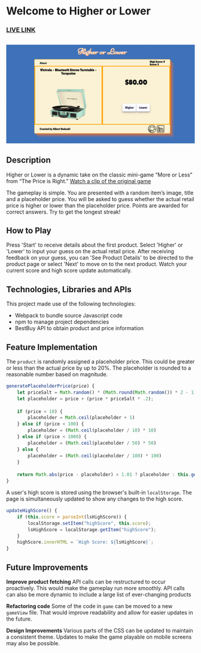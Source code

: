 
# Welcome to Higher or Lower

### [LIVE LINK](https://adedushi.com/higher_or_lower/)

##
![Gameplay](https://github.com/adedushi/higher_or_lower/blob/main/assets/gameplay.png)
## Description
Higher or Lower is a dynamic take on the classic mini-game “More or Less” from “The Price is Right.” [Watch a clip of the original game](https://youtu.be/koBXw1TIOnM?si=QnQQUeOCVyxz0yR_&t=155)

The gameplay is simple. You are presented with a random item’s image, title and a placeholder price. You will be asked to guess whether the actual retail price is higher or lower than the placeholder price. Points are awarded for correct answers. Try to get the longest streak!


## How to Play
Press 'Start' to receive details about the first product. Select 'Higher' or 'Lower' to input your guess on the actual retail price. After receiving feedback on your guess, you can 'See Product Details' to be directed to the product page or select 'Next' to move on to the next product. Watch your current score and high score update automatically.


## Technologies, Libraries and APIs

This project made use of the following technologies: 
- Webpack to bundle source Javascript code
- npm to manage project dependencies
- BestBuy API to obtain product and price information

  

## Feature Implementation

The `product` is randomly assigned a placeholder price. This could be greater or less than the actual price by up to 20%. The placeholder is rounded to a reasonable number based on magnitude.

```js
generatePlaceholderPrice(price) {
    let priceSalt = Math.random() * (Math.round(Math.random()) * 2 - 1);
    let placeholder = price + (price * priceSalt * .2);

    if (price < 10) {
        placeholder = Math.ceil(placeholder + 1)
    } else if (price < 100) {
        placeholder = (Math.ceil(placeholder / 10) * 10)
    } else if (price < 1000) {
        placeholder = (Math.ceil(placeholder / 50) * 50)
    } else {
        placeholder = (Math.ceil(placeholder / 100) * 100)
    }

    return Math.abs(price - placeholder) > 1.01 ? placeholder : this.generatePlaceholderPrice(price)
}
```

A user's high score is stored using the browser's built-in `localStorage`. The page is simultaneously updated to show any changes to the high score.
```js
updateHighScore() {
    if (this.score > parseInt(lsHighScore)) {
        localStorage.setItem("highScore", this.score);
        lsHighScore = localStorage.getItem("highScore");
    }
    highScore.innerHTML = `High Score: ${lsHighScore}`;
}
```
## Future Improvements
**Improve product fetching**
API calls can be restructured to occur proactively. This would make the gameplay run more smoothly. API calls can also be more dynamic to include a large list of ever-changing products

**Refactoring code**
Some of the code in `game` can be moved to a new `gameView` file. That would improve readability and allow for easier updates in the future.

**Design Improvements**
Various parts of the CSS can be updated to maintain a consistent theme. Updates to make the game playable on mobile screens may also be possible.
